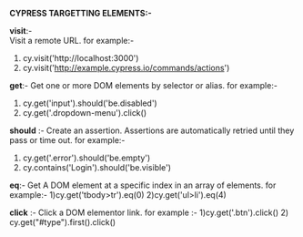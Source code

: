**CYPRESS TARGETTING ELEMENTS:-**

**visit**:-  
Visit a remote URL.
for example:- 
1) cy.visit('http://localhost:3000')
2)  cy.visit('http://example.cypress.io/commands/actions')


**get**:-
Get one or more DOM elements by selector or alias.
for example:- 
1) cy.get('input').should('be.disabled')
2) cy.get('.dropdown-menu').click()

**should** :-
Create an assertion. Assertions are automatically retried until they pass or time out.
for example:-
1) cy.get('.error').should('be.empty')
2) cy.contains('Login').should('be.visible')

**eq**:-
Get A DOM element at a specific index in an array of elements.
for example:- 
1)cy.get('tbody>tr').eq(0)
2)cy.get('ul>li').eq(4)

**click** :-
Click a DOM elementor link. 
for example :-
1)cy.get('.btn').click()
2) cy.get("#type").first().click()
